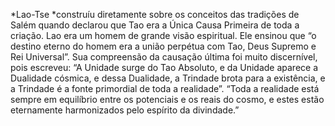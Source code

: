 ﻿*Lao-Tse *construíu diretamente sobre os conceitos das tradições de Salém quando declarou que Tao era a Única Causa Primeira de toda a criação. Lao era um homem de grande visão espiritual. Ele ensinou que “o destino eterno do homem era a união perpétua com Tao, Deus Supremo e Rei Universal”. Sua compreensão da causação última foi muito discernível, pois escreveu: “A Unidade surge do Tao Absoluto, e da Unidade aparece a Dualidade cósmica, e dessa Dualidade, a Trindade brota para a existência, e a Trindade é a fonte primordial de toda a realidade”. “Toda a realidade está sempre em equilíbrio entre os potenciais e os reais do cosmo, e estes estão eternamente harmonizados pelo espírito da divindade.”